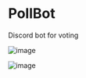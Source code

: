 # PollBot
Discord bot for voting

![image](https://user-images.githubusercontent.com/30911232/161860088-dc6af94e-76e5-4cc5-b395-b65855ffa86b.png)

![image](https://user-images.githubusercontent.com/30911232/161860139-708c0f50-fc23-4b4f-a57d-e9cbe868f8fb.png)

